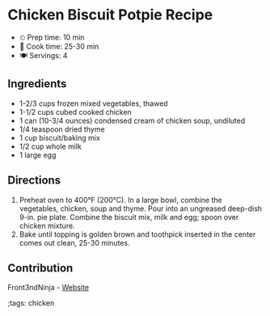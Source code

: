 # Chicken Biscuit Potpie Recipe

- ⏲ Prep time: 10 min
- 🍳 Cook time: 25-30 min
- 🍽 Servings: 4

## Ingredients

- 1-2/3 cups frozen mixed vegetables, thawed
- 1-1/2 cups cubed cooked chicken
- 1 can (10-3/4 ounces) condensed cream of chicken soup, undiluted
- 1/4 teaspoon dried thyme
- 1 cup biscuit/baking mix
- 1/2 cup whole milk
- 1 large egg

## Directions

1. Preheat oven to 400°F (200°C). In a large bowl, combine the vegetables, chicken, soup and thyme. Pour into an ungreased deep-dish 9-in. pie plate. Combine the biscuit mix, milk and egg; spoon over chicken mixture.
2. Bake until topping is golden brown and toothpick inserted in the center comes out clean, 25-30 minutes.

## Contribution

Front3ndNinja - [Website](https://github.com/Front3ndNinja)

;tags: chicken
